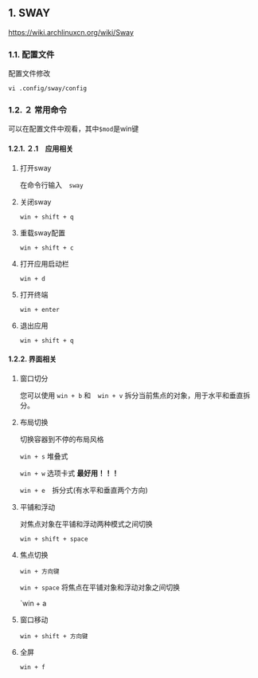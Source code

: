 ## 1. SWAY

https://wiki.archlinuxcn.org/wiki/Sway

### 1.1. 配置文件

配置文件修改

```shell
vi .config/sway/config 
```

### 1.2. ２ 常用命令

可以在配置文件中观看，其中`$mod`是win键

#### 1.2.1. ２.1　应用相关

1. 打开sway

   在命令行输入　`sway`

2. 关闭sway

	`win + shift + q`

3. 重载sway配置

   `win + shift + c`

4. 打开应用启动栏

   `win + d`

5. 打开终端

   `win + enter`

6. 退出应用

   `win + shift + q`

#### 1.2.2. 界面相关

1. 窗口切分

	您可以使用 `win + b` 和　`win + v` 拆分当前焦点的对象，用于水平和垂直拆分。

2. 布局切换

	切换容器到不停的布局风格

	`win + s` 堆叠式

	`win + w` 选项卡式 **最好用！！！**

	`win + e`　拆分式(有水平和垂直两个方向)

3. 平铺和浮动

	对焦点对象在平铺和浮动两种模式之间切换

	`win + shift + space`

4. 焦点切换

	`win + 方向键`

	`win + space` 将焦点在平铺对象和浮动对象之间切换

	`win + a

5. 窗口移动

	`win + shift + 方向键`

6. 全屏

	`win + f`
